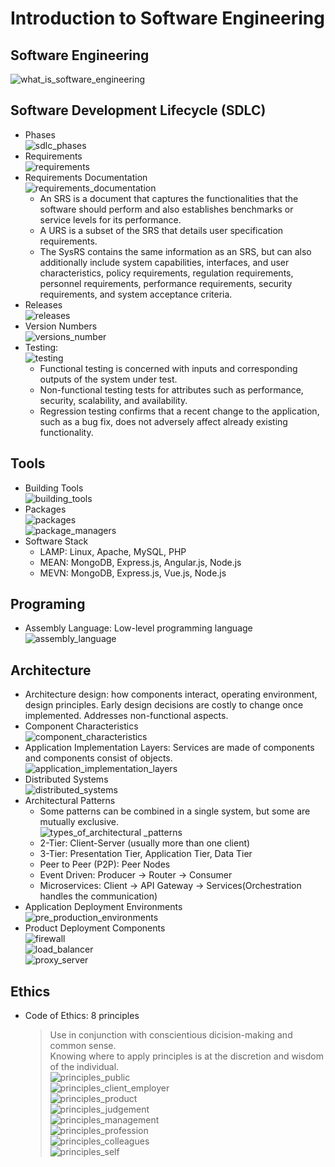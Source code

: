 # Introduction to Software Engineering  
## Software Engineering  
![what_is_software_engineering](./static/04/what_is_software_engineering.png)  
## Software Development Lifecycle (SDLC)  
- Phases  
![sdlc_phases](./static/04/sdlc_phases.png)  
- Requirements  
![requirements](./static/04/requirements.png)  
- Requirements Documentation  
    ![requirements_documentation](./static/04/requirements_documentation.png)  
    - An SRS is a document that captures the functionalities that the software should perform and also establishes benchmarks or service levels for its performance.  
    - A URS is a subset of the SRS that details user specification requirements.  
    - The SysRS contains the same information as an SRS, but can also additionally include system capabilities, interfaces, and user characteristics, policy requirements, regulation requirements, personnel requirements, performance requirements, security requirements, and system acceptance criteria.  
- Releases  
![releases](./static/04/releases.png)  
- Version Numbers  
![versions_number](./static/04/versions_number.png)  
- Testing:  
    ![testing](./static/04/testing.png)  
    - Functional testing is concerned with inputs and corresponding outputs of the system under test.  
    - Non-functional testing tests for attributes such as performance, security, scalability, and availability.  
    - Regression testing confirms that a recent change to the application, such as a bug fix, does not adversely affect already existing functionality.  
## Tools  
- Building Tools  
![building_tools](./static/04/building_tools.png)  
- Packages  
![packages](./static/04/packages.png)  
![package_managers](./static/04/package_managers.png)  
- Software Stack  
    - LAMP: Linux, Apache, MySQL, PHP  
    - MEAN: MongoDB, Express.js, Angular.js, Node.js  
    - MEVN: MongoDB, Express.js, Vue.js, Node.js  
## Programing  
- Assembly Language: Low-level programming language  
![assembly_language](./static/04/assembly_language.png)  
## Architecture  
- Architecture design: how components interact, operating environment, design principles. Early design decisions are costly to change once implemented. Addresses non-functional aspects.  
- Component Characteristics  
![component_characteristics](./static/04/component_characteristics.png)  
- Application Implementation Layers: Services are made of components and components consist of objects.  
![application_implementation_layers](./static/04/application_implementation_layers.png)  
- Distributed Systems  
![distributed_systems](./static/04/distributed_systems.png)  
- Architectural Patterns  
    - Some patterns can be combined in a single system, but some are mutually exclusive.  
    ![types_of_architectural _patterns](./static/04/types_of_architectural_patterns.png)  
    - 2-Tier: Client-Server (usually more than one client)  
    - 3-Tier: Presentation Tier, Application Tier, Data Tier  
    - Peer to Peer (P2P): Peer Nodes  
    - Event Driven: Producer -> Router -> Consumer  
    - Microservices: Client -> API Gateway -> Services(Orchestration handles the communication)  
- Application Deployment Environments  
    ![pre_production_environments](./static/04/pre_production_environments.png)  
- Product Deployment Components  
    ![firewall](./static/04/firewall.png)  
    ![load_balancer](./static/04/load_balancer.png)  
    ![proxy_server](./static/04/proxy_server.png)  
## Ethics  
- Code of Ethics: 8 principles  
    > Use in conjunction with conscientious dicision-making and common sense.  
    > Knowing where to apply principles is at the discretion and wisdom of the individual.  
    ![principles_public](./static/04/principles_public.png)  
    ![principles_client_employer](./static/04/principles_client_employer.png)  
    ![principles_product](./static/04/principles_product.png)  
    ![principles_judgement](./static/04/principles_judgement.png)  
    ![principles_management](./static/04/principles_management.png)  
    ![principles_profession](./static/04/principles_profession.png)  
    ![principles_colleagues](./static/04/principles_colleagues.png)  
    ![principles_self](./static/04/principles_self.png)  

